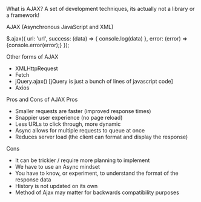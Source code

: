 What is AJAX?
A set of development techniques, its actually not a library or a framework!

AJAX (Asynchronous JavaScript and XML)

 $.ajax({
        url: 'url',
        success: (data) => {
            console.log(data)
        },
        error: (error) => {console.error(error);}
    });

Other forms of AJAX

- XMLHttpRequest
- Fetch
- jQuery.ajax() [jQuery is just a bunch of lines of javascript code]
- Axios


Pros and Cons of AJAX
Pros
- Smaller requests are faster (improved response times)
- Snappier user experience (no page reload)
- Less URLs to click through, more dynamic
- Async allows for multiple requests to queue at once
- Reduces server load (the client can format and display the response)

Cons
- It can be trickier / require more planning to implement
- We have to use an Async mindset
- You have to know, or experiment, to understand the format of the response data
- History is not updated on its own
- Method of Ajax may matter for backwards compatibility purposes

